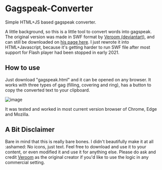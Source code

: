 # Gagspeak-Converter
Simple HTML+JS based gagspeak converter.

A little background, so this is a little tool to convert words into gagspeak. The original version was made in SWF format by [Veroom (deviantart)](https://www.deviantart.com/veroom), and can still be downloaded on [his page here](https://www.deviantart.com/veroom/art/Gagspeak-Converter-739520813). I just rewrote it into HTML+Javascript, because it's getting harder to run SWF file after most support for Flash player had been stopped in early 2021.

## How to use

Just download "gagspeak.html" and it can be opened on any browser. It works with three types of gag (filling, covering and ring), has a button to copy the converted text to your clipboard.

![image](https://github.com/user-attachments/assets/bc81b8e3-aef6-4f83-940f-fbb07e7b0d0a)

It was tested and worked in most current version browser of Chrome, Edge and Mozilla.

## A Bit Disclaimer

Bare in mind that this is really bare bones. I didn't beautifully make it at all :ashamed: No icons, just text. Feel free to download and use it to your content, or even modified it and use it for anything else. Please do ask and credit [Veroom](https://www.deviantart.com/veroom) as the original creator if you'd like to use the logic in any commercial setting.

